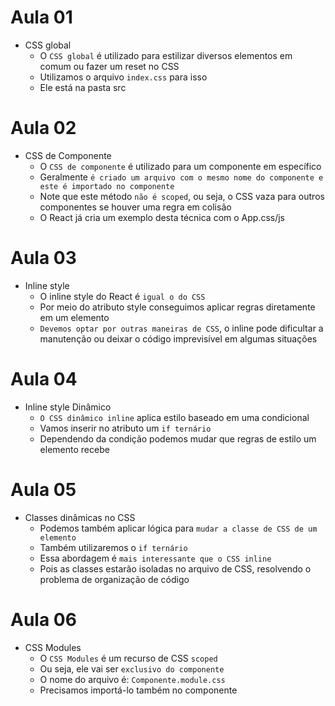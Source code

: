 # Aula 01

- CSS global
  - O `CSS global` é utilizado para estilizar diversos elementos em comum ou fazer um reset no CSS
  - Utilizamos o arquivo `index.css` para isso
  - Ele está na pasta src

# Aula 02

- CSS de Componente
  - O `CSS de componente` é utilizado para um componente em específico
  - Geralmente `é criado um arquivo com o mesmo nome do componente e este é importado no componente`
  - Note que este método `não é scoped`, ou seja, o CSS vaza para outros componentes se houver uma regra em colisão
  - O React já cria um exemplo desta técnica com o App.css/js

# Aula 03

- Inline style
  - O inline style do React é `igual o do CSS`
  - Por meio do atributo style conseguimos aplicar regras diretamente em um elemento
  - `Devemos optar por outras maneiras de CSS`, o inline pode dificultar a manutenção ou deixar o código imprevisível em algumas situações

# Aula 04

- Inline style Dinâmico
  - `O CSS dinâmico inline` aplica estilo baseado em uma condicional
  - Vamos inserir no atributo um `if ternário`
  - Dependendo da condição podemos mudar que regras de estilo um elemento recebe

# Aula 05

- Classes dinâmicas no CSS
  - Podemos também aplicar lógica para `mudar a classe de CSS de um elemento`
  - Também utilizaremos o `if ternário`
  - Essa abordagem é `mais interessante que o CSS inline`
  - Pois as classes estarão isoladas no arquivo de CSS, resolvendo o problema de organização de código

# Aula 06

- CSS Modules
  - O `CSS Modules` é um recurso de CSS `scoped`
  - Ou seja, ele vai ser `exclusivo do componente`
  - O nome do arquivo é: `Componente.module.css`
  - Precisamos importá-lo também no componente
